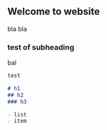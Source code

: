 ## Welcome to website

bla bla

### test of subheading

bal

```markdown
test

# h1
## h2
### h3

- list
- item
